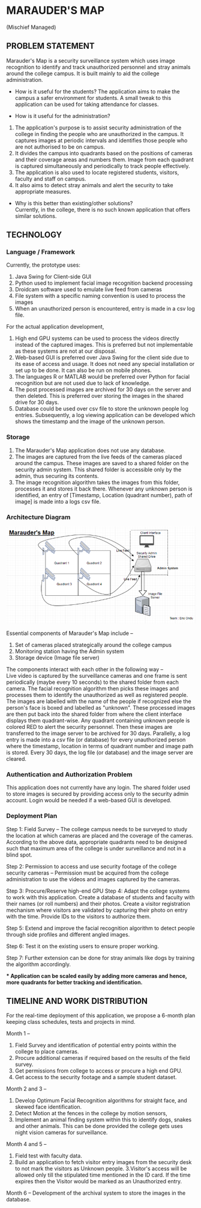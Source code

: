 # MARAUDER&#39;S MAP
   (Mischief Managed)

## PROBLEM STATEMENT
Marauder&#39;s Map is a security surveillance system which uses image recognition to identify and track unauthorized personnel and stray animals around the college campus. It is built mainly to aid the college administration.

- How is it useful for the students?
  The application aims to make the campus a safer environment for students.
  A small tweak to this application can be used for taking attendance for classes.

- How is it useful for the administration?
1. The application&#39;s purpose is to assist security administration of the college in finding the people who are unauthorized in the campus. It captures images at periodic intervals and identifies those people who are not authorised to be on campus.
2. It divides the campus into quadrants based on the positions of cameras and their coverage areas and numbers them. Image from each quadrant is captured simultaneously and periodically to track people effectively.
3. The application is also used to locate registered students, visitors, faculty and staff on campus.
4. It also aims to detect stray animals and alert the security to take appropriate measures.

- Why is this better than existing/other solutions?  
  Currently, in the college, there is no such known application that offers similar solutions.

## TECHNOLOGY

### Language / Framework
Currently, the prototype uses:  
1. Java Swing for Client-side GUI
2. Python used to implement facial image recognition backend processing
3. Droidcam software used to emulate live feed from cameras
4. File system with a specific naming convention is used to process the images
5. When an unauthorized person is encountered, entry is made in a csv log file.

For the actual application development,  
1. High end GPU systems can be used to process the videos directly instead of the captured images. This is preferred but not implementable as these systems are not at our disposal.
2. Web-based GUI is preferred over Java Swing for the client side due to its ease of access and usage. It does not need any special installation or set up to be done. It can also be run on mobile phones.
3. The languages R or MATLAB would be preferred over Python for facial recognition but are not used due to lack of knowledge.
4. The post processed images are archived for 30 days on the server and then deleted. This is preferred over storing the images in the shared drive for 30 days.
5. Database could be used over csv file to store the unknown people log entries. Subsequently, a log viewing application can be developed which shows the timestamp and the image of the unknown person.

### Storage

1. The Marauder&#39;s Map application does not use any database.
2. The images are captured from the live feeds of the cameras placed around the campus. These images are saved to a shared folder on the security admin system. This shared folder is accessible only by the admin, thus securing its contents.
3. The image recognition algorithm takes the images from this folder, processes it and stores it back there. Whenever any unknown person is identified, an entry of [Timestamp, Location (quadrant number), path of image] is made into a logs csv file.

### Architecture Diagram

![alt text](https://github.com/saigowri/Marauder-Map/blob/master/architecture.png)

Essential components of Marauder&#39;s Map include –  
  1. Set of cameras placed strategically around the college campus  
  2. Monitoring station having the Admin system  
  3. Storage device (Image file server)  
  
The components interact with each other in the following way –  
  Live video is captured by the surveillance cameras and one frame is sent periodically (maybe every 10 seconds) to the shared folder from each camera. The facial recognition algorithm then picks these images and processes them to identify the unauthorized as well as registered people. The images are labelled with the name of the people if recognized else the person&#39;s face is boxed and labelled as &quot;unknown&quot;. These processed images are then put back into the shared folder from where the client interface displays them quadrant-wise. Any quadrant containing unknown people is colored RED to alert the security personnel. Then these images are transferred to the image server to be archived for 30 days. Parallelly, a log entry is made into a csv file (or database) for every unauthorized person where the timestamp, location in terms of quadrant number and image path is stored. Every 30 days, the log file (or database) and the image server are cleared.

### Authentication and Authorization Problem  
   This application does not currently have any login. The shared folder used to store images is secured by providing access only to the security admin account. Login would be needed if a web-based GUI is developed.

### Deployment Plan

Step 1: Field Survey – The college campus needs to be surveyed to study the location at which cameras are placed and the coverage of the cameras. According to the above data, appropriate quadrants need to be designed such that maximum area of the college is under surveillance and not in a blind spot.  

Step 2: Permission to access and use security footage of the college security cameras – Permission must be acquired from the college administration to use the videos and images captured by the cameras.  

Step 3: Procure/Reserve high-end GPU 
Step 4: Adapt the college systems to work with this application. Create a database of students and faculty with their names (or roll numbers) and their photos. Create a visitor registration mechanism where visitors are validated by capturing their photo on entry with the time. Provide IDs to the visitors to authorize them.  

Step 5: Extend and improve the facial recognition algorithm to detect people through side profiles and different angled images.  

Step 6: Test it on the existing users to ensure proper working.  

Step 7: Further extension can be done for stray animals like dogs by training the algorithm accordingly.  

**\* Application can be scaled easily by adding more cameras and hence, more quadrants for better tracking and identification.**

## TIMELINE AND WORK DISTRIBUTION
For the real-time deployment of this application, we propose a 6-month plan keeping class schedules, tests and projects in mind.

Month 1 –
1. Field Survey and identification of potential entry points within the college to place cameras.
2. Procure additional cameras if required based on the results of the field survey.
3. Get permissions from college to access or procure a high end GPU.
4. Get access to the security footage and a sample student dataset.

Month 2 and 3 –
1. Develop Optimum Facial Recognition algorithms for straight face, and skewed face identification.
2. Detect Motion at the fences in the college by motion sensors,
3. Implement an animal finding system within this to identify dogs, snakes and other animals. This can be done provided the college gets uses night vision cameras for surveillance.

Month 4 and 5 –
1. Field test with faculty data.
2. Build an application to fetch visitor entry images from the security desk to not mark the visitors as Unknown people.
3.Visitor&#39;s access will be allowed only till the stipulated time mentioned in the ID card. If the time expires then the Visitor would be marked as an Unauthorized entry.

Month 6 –
Development of the archival system to store the images in the database.

